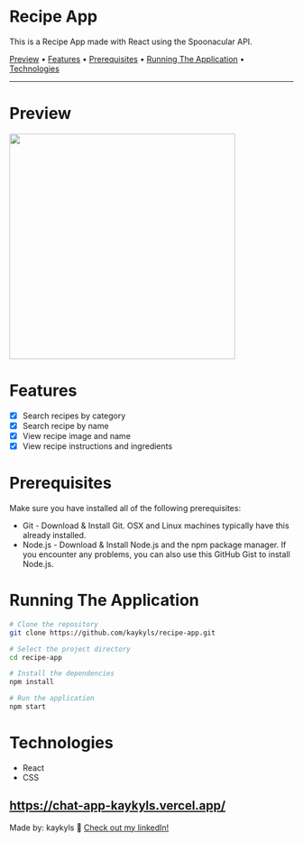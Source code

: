 <div>
<h1>Recipe App</h1>
<p>This is a Recipe App made with React using the Spoonacular API.</p>

<p>
  <a href="#preview">Preview</a> •
  <a href="#features">Features</a> •
  <a href="#prerequisites">Prerequisites</a> •
  <a href="#running-the-application">Running The Application</a> •
  <a href="#technologies">Technologies</a>
</p>
</div>

---

# Preview
<a href="https://kaykyls-recipe-app.netlify.app/"><img height="400px" width="400px" src="https://kaykyls.github.io/img/recipe-app.png"/></a>

# Features
- [x] Search recipes by category
- [x] Search recipe by name
- [x] View recipe image and name
- [x] View recipe instructions and ingredients

# Prerequisites
Make sure you have installed all of the following prerequisites:

- Git - Download & Install Git. OSX and Linux machines typically have this already installed.
- Node.js - Download & Install Node.js and the npm package manager. If you encounter any problems, you can also use this GitHub Gist to install Node.js.

# Running The Application
```bash
# Clone the repository
git clone https://github.com/kaykyls/recipe-app.git

# Select the project directory
cd recipe-app

# Install the dependencies
npm install

# Run the application
npm start
```

# Technologies
- React
- CSS

https://chat-app-kaykyls.vercel.app/
---
Made by: kaykyls 👋 [Check out my linkedIn!](https://www.linkedin.com/in/devkayky)
